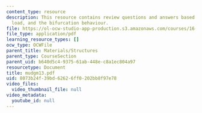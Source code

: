 ```yaml
---
content_type: resource
description: This resource contains review questions and answers based on ideal buckling
  load, and the bifurcation behaviour.
file: https://ol-ocw-studio-app-production.s3.amazonaws.com/courses/16-01-unified-engineering-i-ii-iii-iv-fall-2005-spring-2006/8073b24f39bd62626ff0202bb8f97e78_mudgm13.pdf
file_type: application/pdf
learning_resource_types: []
ocw_type: OCWFile
parent_title: Materials/Structures
parent_type: CourseSection
parent_uid: b640d5c4-9375-61ab-448e-c8a1ec804a97
resourcetype: Document
title: mudgm13.pdf
uid: 8073b24f-39bd-6262-6ff0-202bb8f97e78
video_files:
  video_thumbnail_file: null
video_metadata:
  youtube_id: null
---
```

